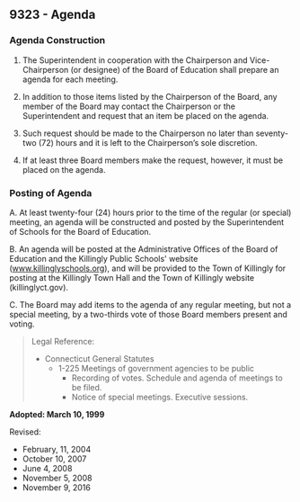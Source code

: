 ## 9323 - Agenda

### Agenda Construction

1. The Superintendent in cooperation with the Chairperson and Vice-Chairperson (or designee) of the Board of Education shall prepare an agenda for each meeting.

1.  In addition to those items listed by the Chairperson of the Board, any member of the Board may contact the Chairperson or the Superintendent and request that an item be placed on the agenda.

  1.   Such request should be made to the Chairperson no later than seventy-two (72) hours and it is left to the Chairperson’s sole discretion.

  2.  If at least three Board members make the request, however, it must be placed on the agenda.

### Posting of Agenda

A.  At least twenty-four (24) hours prior to the time of the regular (or special) meeting, an agenda will be constructed and posted by the Superintendent of Schools for the Board of Education.

B.  An agenda will be posted at the Administrative Offices of the Board of Education and the Killingly Public Schools' website (www.killinglyschools.org), and will be provided to the Town of Killingly for posting at the Killingly Town Hall and the Town of Killingly website (killinglyct.gov).

C. The Board may add items to the agenda of any regular meeting, but not a special meeting, by a two-thirds vote of those Board members present and voting.

> Legal Reference: 
> 
> * Connecticut General Statutes
>   * 1-225 Meetings of government agencies to be public
>     * Recording of votes.  Schedule and agenda of meetings to be filed.
>     * Notice of special meetings.  Executive sessions.

**Adopted:  March 10, 1999**

Revised:  

* February, 11, 2004
* October 10, 2007
* June 4, 2008
* November 5, 2008
* November 9, 2016

